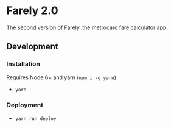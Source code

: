 # Farely 2.0

The second version of Farely, the metrocard fare calculator app.

## Development

### Installation

Requires Node 6+ and yarn (`npm i -g yarn`)

- `yarn`

### Deployment

- `yarn run deploy`

